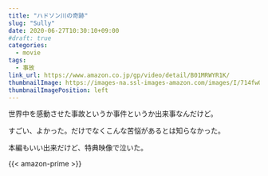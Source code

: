 ```yaml
---
title: "ハドソン川の奇跡"
slug: "Sully"
date: 2020-06-27T10:30:10+09:00
#draft: true
categories:
  - movie
tags:
  - 事故
link_url: https://www.amazon.co.jp/gp/video/detail/B01MRWYR1K/
thumbnailImage: https://images-na.ssl-images-amazon.com/images/I/714fwQyyO1L._SX600_.jpg
thumbnailImagePosition: left
---
```

世界中を感動させた事故というか事件というか出来事なんだけど。
<!--more-->
すごい、よかった。だけでなくこんな苦悩があるとは知らなかった。

本編もいい出来だけど、特典映像で泣いた。

{{< amazon-prime >}}
